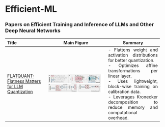 # Efficient-ML

### Papers on Efficient Training and Inference of LLMs and Other Deep Neural Networks

| **Title** | **Main Figure** | **Summary** |
|:--|:----:|:---:|
| [FLATQUANT: Flatness Matters for LLM Quantization](https://huggingface.co/papers/2410.09426) | <img width="1200" alt="image" src="figures/image.png"> | <div style="text-align: justify;"> - Flattens weight and activation distributions for better quantization.</br> - Optimizes affine transformations per linear layer.</br> - Uses lightweight, block-wise training on calibration data.</br> - Leverages Kronecker decomposition to reduce memory and computational overhead.</div> |
